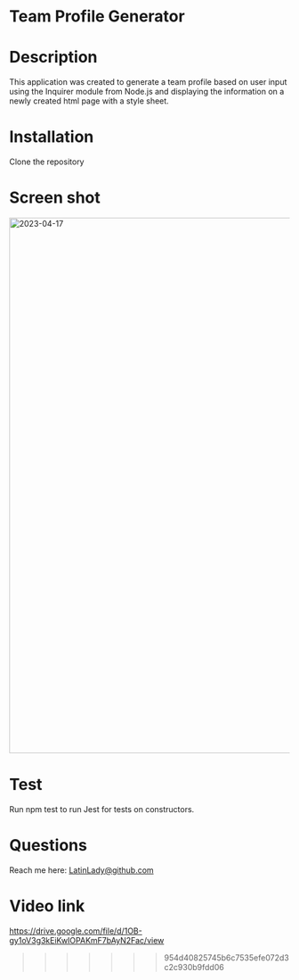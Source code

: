 
# Team Profile Generator

# Description
This application was created to generate a team profile based on user input using the Inquirer module from Node.js and displaying the information on a newly created html page with a style sheet. 

# Installation
Clone the repository

# Screen shot
<img width="960" alt="2023-04-17" src="https://user-images.githubusercontent.com/118027404/232544677-e46875d9-84e9-459f-b945-d5b91618bf94.png">

# Test
Run npm test to run Jest for tests on constructors.

# Questions
Reach me here:
LatinLady@github.com

# Video link
https://drive.google.com/file/d/1OB-gy1oV3g3kEiKwIOPAKmF7bAyN2Fac/view


>>>>>>> 954d40825745b6c7535efe072d3c2c930b9fdd06

